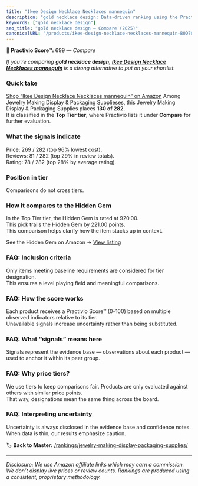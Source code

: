 ```yaml
---
title: "Ikee Design Necklace Necklaces mannequin"
description: "gold necklace design: Data-driven ranking using the Practivio Score™. Positioned by quality, value, demand, findability, momentum."
keywords: ["gold necklace design"]
seo_title: "gold necklace design — Compare (2025)"
canonicalURL: "/products/ikee-design-necklace-necklaces-mannequin-B0D78KRJT1/"
---
```


**🛒 Practivio Score™:** 699 — _Compare_


*If you're comparing **gold necklace design**, **[Ikee Design Necklace Necklaces mannequin](https://www.amazon.com/dp/B0D78KRJT1?tag=practivio-20)** is a strong alternative to put on your shortlist.*
### Quick take
[Shop “Ikee Design Necklace Necklaces mannequin” on Amazon](https://www.amazon.com/dp/B0D78KRJT1?tag=practivio-20)
Among Jewelry Making Display & Packaging Supplieses, this Jewelry Making Display & Packaging Supplies places **130 of 282**.  
It is classified in the **Top Tier tier**, where Practivio lists it under **Compare** for further evaluation.

### What the signals indicate
Price: 269 / 282 (top 96% lowest cost).  
Reviews: 81 / 282 (top 29% in review totals).  
Rating: 78 / 282 (top 28% by average rating).  

### Position in tier
Comparisons do not cross tiers.

### How it compares to the Hidden Gem
In the Top Tier tier, the Hidden Gem is rated at 920.00.  
This pick trails the Hidden Gem by 221.00 points.  
This comparison helps clarify how the item stacks up in context.  

See the Hidden Gem on Amazon → [View listing](https://www.amazon.com/dp/B0987Z9PW7?tag=practivio-20)

### FAQ: Inclusion criteria
Only items meeting baseline requirements are considered for tier designation.  
This ensures a level playing field and meaningful comparisons.

### FAQ: How the score works
Each product receives a Practivio Score™ (0–100) based on multiple observed indicators relative to its tier.  
Unavailable signals increase uncertainty rather than being substituted.

### FAQ: What “signals” means here
Signals represent the evidence base — observations about each product — used to anchor it within its peer group.

### FAQ: Why price tiers?
We use tiers to keep comparisons fair. Products are only evaluated against others with similar price points.  
That way, designations mean the same thing across the board.

### FAQ: Interpreting uncertainty
Uncertainty is always disclosed in the evidence base and confidence notes.  
When data is thin, our results emphasize caution.

<!-- Missing template for Compare/CompareWithinPriceClass -->


🏷️ **Back to Master:** [/rankings/jewelry-making-display-packaging-supplies/](/rankings/jewelry-making-display-packaging-supplies/)

---
_Disclosure: We use Amazon affiliate links which may earn a commission. We don’t display live prices or review counts. Rankings are produced using a consistent, proprietary methodology._
